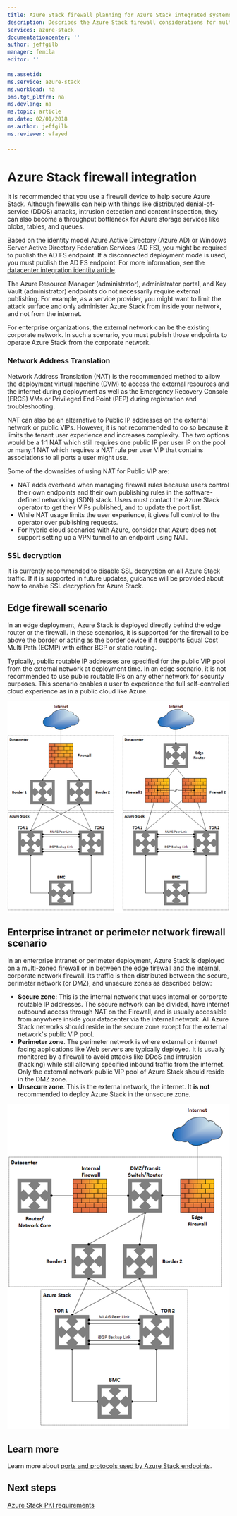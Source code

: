 ```yaml
---
title: Azure Stack firewall planning for Azure Stack integrated systems | Microsoft Docs
description: Describes the Azure Stack firewall considerations for multi-node Azure Stack Azure-connected deployments.
services: azure-stack
documentationcenter: ''
author: jeffgilb
manager: femila
editor: ''

ms.assetid: 
ms.service: azure-stack
ms.workload: na
pms.tgt_pltfrm: na
ms.devlang: na
ms.topic: article
ms.date: 02/01/2018
ms.author: jeffgilb
ms.reviewer: wfayed

---
```

# Azure Stack firewall integration
It is recommended that you use a firewall device to help secure Azure Stack. Although firewalls can help with things like distributed denial-of-service (DDOS) attacks, intrusion detection and content inspection, they can also become a throughput bottleneck for Azure storage services like blobs, tables, and queues.

Based on the identity model Azure Active Directory (Azure AD) or Windows Server Active Directory Federation Services (AD FS), you might be required to publish the AD FS endpoint. If a disconnected deployment mode is used, you must publish the AD FS endpoint. For more information, see the [datacenter integration identity article](azure-stack-integrate-identity.md).

The Azure Resource Manager (administrator), administrator portal, and Key Vault (administrator) endpoints do not necessarily require external publishing. For example, as a service provider, you might want to limit the attack surface and only administer Azure Stack from inside your network, and not from the internet.

For enterprise organizations, the external network can be the existing corporate network. In such a scenario, you must publish those endpoints to operate Azure Stack from the corporate network.

### Network Address Translation
Network Address Translation (NAT) is the recommended method to allow the deployment virtual machine (DVM) to access the external resources and the internet during deployment as well as the Emergency Recovery Console (ERCS) VMs or Privileged End Point (PEP) during registration and troubleshooting.

NAT can also be an alternative to Public IP addresses on the external network or public VIPs. However, it is not recommended to do so because it limits the tenant user experience and increases complexity. The two options would be a 1:1 NAT which still requires one public IP per user IP on the pool or many:1 NAT which requires a NAT rule per user VIP that contains associations to all ports a user might use.

Some of the downsides of using NAT for Public VIP are:
- NAT adds overhead when managing firewall rules because users control their own endpoints and their own publishing rules in the software-defined networking (SDN) stack. Users must contact the Azure Stack operator to get their VIPs published, and to update the port list.
- While NAT usage limits the user experience, it gives full control to the operator over publishing requests.
- For hybrid cloud scenarios with Azure, consider that Azure does not support setting up a VPN tunnel to an endpoint using NAT.

### SSL decryption
It is currently recommended to disable SSL decryption on all Azure Stack traffic. If it is supported in future updates, guidance will be provided about how to enable SSL decryption for Azure Stack.

## Edge firewall scenario
In an edge deployment, Azure Stack is deployed directly behind the edge router or the firewall. In these scenarios, it is supported for the firewall to be above the border or acting as the border device if it supports Equal Cost Multi Path (ECMP) with either BGP or static routing.

Typically, public routable IP addresses are specified for the public VIP pool from the external network at deployment time. In an edge scenario, it is not recommended to use public routable IPs on any other network for security purposes. This scenario enables a user to experience the full self-controlled cloud experience as in a public cloud like Azure.  

![Azure Stack edge firewall example](.\media\azure-stack-firewall\edge-firewall-scenario.png)

## Enterprise intranet or perimeter network firewall scenario
In an enterprise intranet or perimeter deployment, Azure Stack is deployed on a multi-zoned firewall or in between the edge firewall and the internal, corporate network firewall. Its traffic is then distributed between the secure, perimeter network (or DMZ), and unsecure zones as described below:

- **Secure zone**: This is the internal network that uses internal or corporate routable IP addresses. The secure network can be divided, have internet outbound access through NAT on the Firewall, and is usually accessible from anywhere inside your datacenter via the internal network. All Azure Stack networks should reside in the secure zone except for the external network's public VIP pool.
- **Perimeter zone**. The perimeter network is where external or internet facing applications like Web servers are typically deployed. It is usually monitored by a firewall to avoid attacks like DDoS and intrusion (hacking) while still allowing specified inbound traffic from the internet. Only the external network public VIP pool of Azure Stack should reside in the DMZ zone.
- **Unsecure zone**. This is the external network, the internet. It **is not** recommended to deploy Azure Stack in the unsecure zone.

![Azure Stack perimeter network example](.\media\azure-stack-firewall\perimeter-network-scenario.png)

## Learn more
Learn more about [ports and protocols used by Azure Stack endpoints](azure-stack-integrate-endpoints.md).

## Next steps
[Azure Stack PKI requirements](azure-stack-pki-certs.md)

